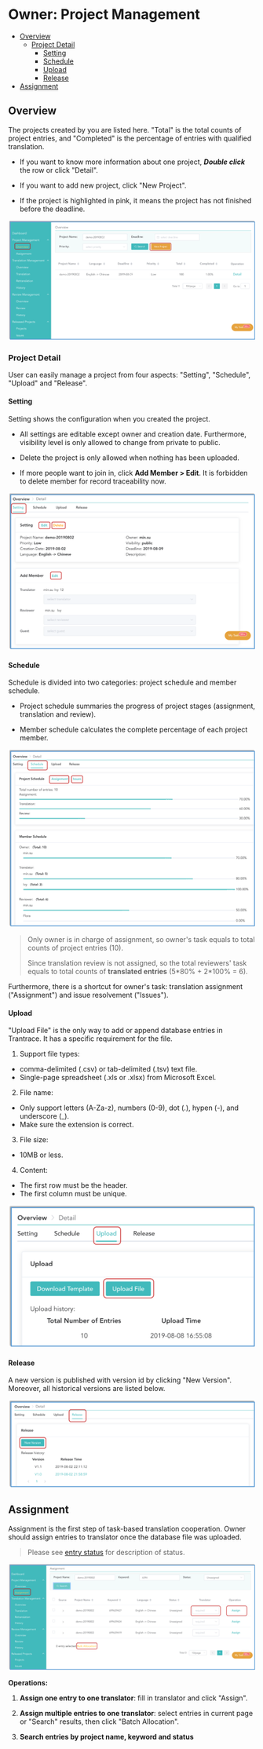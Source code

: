 # Owner: Project Management

- [Overview](#overview)
  - [Project Detail](#detail)
    - [Setting](#setting)
    - [Schedule](#schedule)
    - [Upload](#upload)
    - [Release](#release)
- [Assignment](#assign)


## Overview

<span id='overview'></span>


The projects created by you are listed here. "Total" is the total counts of project entries, and "Completed" is the percentage of entries with qualified translation. 

- If you want to know more information about one project, _**Double click**_ the row or click "Detail".

- If you want to add new project, click "New Project".

- If the project is highlighted in pink, it means the project has not finished before the deadline.

![](/assets/project_management.overview.png)

### Project Detail
<span id='detail'></span>

User can easily manage a project from four aspects: "Setting", "Schedule", "Upload" and "Release".

#### Setting
<span id='setting'></span>

Setting shows the configuration when you created the project.

- All settings are editable except owner and creation date. Furthermore, visibility level is only allowed to change from private to public. 

- Delete the project is only allowed when nothing has been uploaded.

- If more people want to join in, click **Add Member > Edit**. It is forbidden to delete member for record traceability now.

![](/assets/project_management.setting.png)

#### Schedule
<span id='schedule'></span>

Schedule is divided into two categories: project schedule and member schedule.

- Project schedule summaries the progress of project stages (assignment, translation and review).

- Member schedule calculates the complete percentage of each project member. 

![](/assets/project_management.schedule.png)

> Only owner is in charge of assignment, so owner's task equals to total counts of project entries (10).
>
> Since translation review is not assigned, so the total reviewers' task equals to total counts of **translated entries** (5\*80% + 2\*100% = 6).

Furthermore, there is a shortcut for owner's task: translation assignment ("Assignment") and issue resolvement ("Issues").

#### Upload

<span id='upload'></span>

"Upload File" is the only way to add or append database entries in Trantrace. It has a specific requirement for the file.

1. Support file types:
  - comma-delimited (.csv) or tab-delimited (.tsv) text file.
  - Single-page spreadsheet (.xls or .xlsx) from Microsoft Excel.
2. File name:
  - Only support  letters (A-Za-z), numbers (0-9), dot (.), hypen (-), and underscore (\_).
  - Make sure the extension is correct.
3. File size:
  - 10MB or less.
4. Content:
  - The first row must be the header.
  - The first column must be unique.

![](/assets/project_management.upload.png)

#### Release
<span id='release'></span>

A new version is published with version id by clicking "New Version". Moreover, all historical versions are listed below.

![](/assets/project_management.release.png)

## Assignment

<span id='assign'></span>

Assignment is the first step of task-based translation cooperation. Owner should assign entries to translator once the database file was uploaded.

> Please see [entry status](../glossary.md#entry-status) for description of status.

![](/assets/project_management.assignment.png)

**Operations:**

1. **Assign one entry to one translator**: fill in translator and click "Assign".

2. **Assign multiple entries to one translator**: select entries in current page or "Search" results, then click "Batch Allocation".

3. **Search entries by project name, keyword and status**

